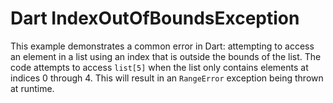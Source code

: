 # Dart IndexOutOfBoundsException
This example demonstrates a common error in Dart: attempting to access an element in a list using an index that is outside the bounds of the list.  The code attempts to access `list[5]` when the list only contains elements at indices 0 through 4. This will result in an `RangeError` exception being thrown at runtime.